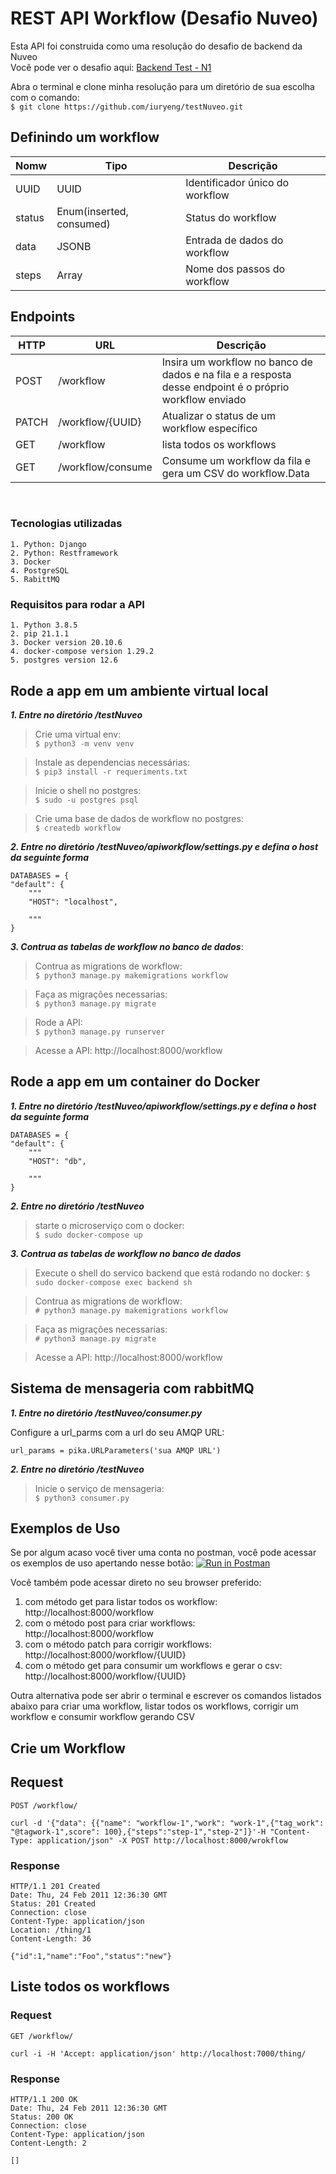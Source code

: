 #  REST API Workflow (Desafio Nuveo)

Esta API foi construida como uma resolução do desafio de backend da Nuveo <br />
Você pode ver o desafio aqui: [Backend Test - N1](https://github.com/iuryeng/testNuveo/blob/main/Desafio%20N1%20-%20Integra%C3%A7%C3%A3o.pdf)<br />

Abra o terminal e clone minha resolução para um diretório de sua escolha com o comando: <br /> 
`$ git clone https://github.com/iuryeng/testNuveo.git`


                  
## Definindo um workflow

|Nomw|Tipo|Descrição|
|-|-|-|
|UUID|UUID|Identificador único do workflow|
|status|Enum(inserted, consumed)|Status do workflow|
|data|JSONB|Entrada de dados do workflow|
|steps|Array|Nome dos passos do workflow|

## Endpoints

|HTTP|URL|Descrição|
|-|-|-|
|POST|/workflow|Insira um workflow no banco de dados e na fila e a resposta desse endpoint é o próprio workflow enviado|
|PATCH|/workflow/{UUID}|Atualizar o status de um workflow específico|
|GET|/workflow|lista todos os workflows|
|GET|/workflow/consume|Consume um workflow da fila e gera um CSV do workflow.Data|

<br />

###  Tecnologias utilizadas
    1. Python: Django
    2. Python: Restframework
    3. Docker
    4. PostgreSQL
    5. RabittMQ



### Requisitos para rodar a API
    
    1. Python 3.8.5
    2. pip 21.1.1 
    3. Docker version 20.10.6
    4. docker-compose version 1.29.2
    5. postgres version 12.6
    



## Rode a app em um ambiente virtual local
 
___1. Entre no diretório /testNuveo___
  
>Crie uma virtual env: <br />`$ python3 -m venv venv`
        
>Instale as dependencias necessárias:<br /> `$ pip3 install -r requeriments.txt`

>Inicie o shell no postgres:<br /> `$ sudo -u postgres psql`
        
>Crie uma base de dados de workflow no postgres:<br />`$ createdb workflow`    


    
___2. Entre no diretório /testNuveo/apiworkflow/settings.py e defina o host da seguinte forma___ <br /> 
    
    DATABASES = {
    "default": {
        """
        "HOST": "localhost",
        
        """
    }
     
___3. Contrua as tabelas de workflow no banco de dados___:

>Contrua as migrations de workflow:<br /> 
`$ python3 manage.py makemigrations workflow`

>Faça as migrações necessarias: <br /> 
`$ python3 manage.py migrate`
    
>Rode a API:<br /> 
`$ python3 manage.py runserver`
    
>Acesse a API: http://localhost:8000/workflow      
                 
## Rode a app em um container do Docker

    
___1. Entre no diretório /testNuveo/apiworkflow/settings.py e defina o host da seguinte forma___ <br /> 
    
    DATABASES = {
    "default": {
        """
        "HOST": "db",
        
        """
    }
    
___2. Entre no diretório /testNuveo___

>starte o microserviço com o docker: <br /> 
 `$ sudo docker-compose up`


___3. Contrua as tabelas de workflow no banco de dados___

>Execute o shell do servico backend que está rodando no docker:
`$ sudo docker-compose exec backend sh`

>Contrua as migrations de workflow:<br /> 
`# python3 manage.py makemigrations workflow`

>Faça as migrações necessarias: <br /> 
`# python3 manage.py migrate`
    
>Acesse a API: http://localhost:8000/workflow

## Sistema de mensageria com rabbitMQ

___1. Entre no diretório /testNuveo/consumer.py___

Configure a url_parms com a url do seu AMQP URL: <br /> 
    
    url_params = pika.URLParameters('sua AMQP URL')

___2. Entre no diretório /testNuveo___

>Inicie o serviço de mensageria:<br />
`$ python3 consumer.py`

   
## Exemplos de Uso
Se por algum acaso você tiver uma conta no postman, você pode acessar os exemplos de uso apertando nesse botão: [![Run in Postman](https://run.pstmn.io/button.svg)](https://app.getpostman.com/run-collection/c7ffe1cd92832b3b40e1)

Você também pode acessar direto no seu browser preferido: <br />
1. com método get para listar todos os workflow: http://localhost:8000/workflow <br />
2. com o método post para criar workflows: http://localhost:8000/workflow <br />
3. com o método patch para corrigir workflows: http://localhost:8000/workflow/{UUID} <br />
4. com o método get para consumir um workflows e gerar o csv: http://localhost:8000/workflow/{UUID} <br />

Outra alternativa pode ser abrir o terminal e escrever os comandos listados abaixo para criar uma workflow, listar todos os workflows, corrigir um workflow e consumir workflow gerando CSV


## Crie um Workflow

## Request

`POST /workflow/`

    curl -d '{"data": {{"name": "workflow-1","work": "work-1",{"tag_work": "@tagwork-1",score": 100},{"steps":"step-1","step-2"]}'-H "Content-Type: application/json" -X POST http://localhost:8000/wrokflow

### Response

    HTTP/1.1 201 Created
    Date: Thu, 24 Feb 2011 12:36:30 GMT
    Status: 201 Created
    Connection: close
    Content-Type: application/json
    Location: /thing/1
    Content-Length: 36

    {"id":1,"name":"Foo","status":"new"}

## Liste todos os workflows

### Request

`GET /workflow/`

    curl -i -H 'Accept: application/json' http://localhost:7000/thing/

### Response

    HTTP/1.1 200 OK
    Date: Thu, 24 Feb 2011 12:36:30 GMT
    Status: 200 OK
    Connection: close
    Content-Type: application/json
    Content-Length: 2

    []
